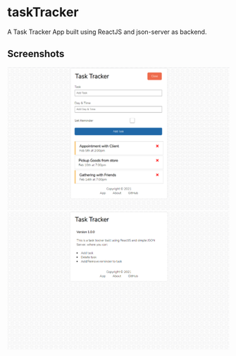 # taskTracker
A Task Tracker App built using ReactJS and json-server as backend.

## Screenshots
<img src="/public/screenshot.PNG" width="600"/>

<img src="/public/screenshot2.PNG" width="600"/>
